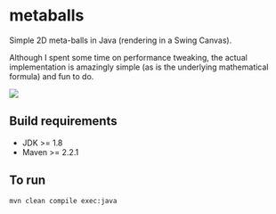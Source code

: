 metaballs
=========

Simple 2D meta-balls in Java (rendering in a Swing Canvas).

Although I spent some time on performance tweaking, the actual implementation is amazingly simple (as is the underlying mathematical formula) and fun to do.

<img src="http://www2.code-sourcery.de/blog/wp-content/uploads/2014/10/metaballs.png" />

Build requirements
------------------

* JDK >= 1.8
* Maven >= 2.2.1

To run
------

    mvn clean compile exec:java
